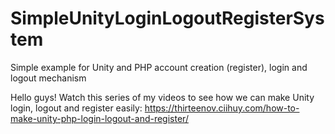 # SimpleUnityLoginLogoutRegisterSystem
 Simple example for Unity and PHP account creation (register), login and logout mechanism

Hello guys! Watch this series of my videos to see how we can make Unity login, logout and register easily: https://thirteenov.ciihuy.com/how-to-make-unity-php-login-logout-and-register/
